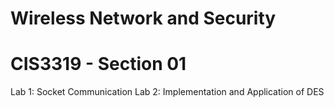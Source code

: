 # Wireless Network and Security 
# CIS3319 - Section 01

Lab 1: Socket Communication
Lab 2: Implementation and Application of DES